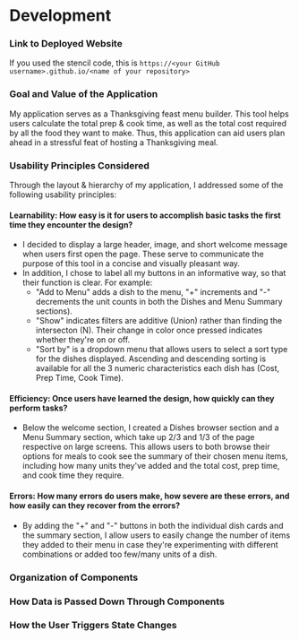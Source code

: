 # Development

### Link to Deployed Website
If you used the stencil code, this is `https://<your GitHub username>.github.io/<name of your repository>`

### Goal and Value of the Application
My application serves as a Thanksgiving feast menu builder. This tool helps users calculate the total prep & cook time, as well as the total cost required by all the food they want to make. Thus, this application can aid users plan ahead in a stressful feat of hosting a Thanksgiving meal.
### Usability Principles Considered
Through the layout & hierarchy of my application, I addressed some of the following usability principles:

#### Learnability: How easy is it for users to accomplish basic tasks the first time they encounter the design?
- I decided to display a large header, image, and short welcome message when users first open the page. These serve to communicate the purpose of this tool in a concise and visually pleasant way. 
- In addition, I chose to label all my buttons in an informative way, so that their function is clear. For example:
  - "Add to Menu" adds a dish to the menu, "+" increments and "-" decrements the unit counts in both the Dishes and Menu Summary sections).
  - "Show" indicates filters are additive (Union) rather than finding the intersecton (N). Their change in color once pressed indicates whether they're on or off.
  - "Sort by" is a dropdown menu that allows users to select a sort type for the dishes displayed. Ascending and descending sorting is available for all the 3 numeric characteristics each dish has (Cost, Prep Time, Cook Time).
#### Efficiency: Once users have learned the design, how quickly can they perform tasks?
- Below the welcome section, I created a Dishes browser section and a Menu Summary section, which take up 2/3 and 1/3 of the page respective on large screens. This allows users to both browse their options for meals to cook see the summary of their chosen menu items, including how many units they've added and the total cost, prep time, and cook time they require. 
#### Errors: How many errors do users make, how severe are these errors, and how easily can they recover from the errors?
- By adding the "+" and "-" buttons in both the individual dish cards and the summary section, I allow users to easily change the number of items they added to their menu in case they're experimenting with different combinations or added too few/many units of a dish.

### Organization of Components

### How Data is Passed Down Through Components

### How the User Triggers State Changes


